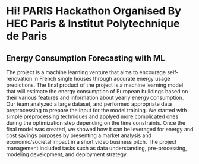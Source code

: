 # Hi! PARIS Hackathon Organised By HEC Paris & Institut Polytechnique de Paris

## Energy Consumption Forecasting with ML

The project is a machine learning venture that aims to encourage self-renovation in French single houses through accurate energy usage predictions. The final product of the project is a machine learning model that will estimate the energy consumption of European buildings based on their various features and information about yearly energy consumption. Our team analyzed a large dataset, and performed appropriate data preprocessing to prepare the input for the model training. We started with simple preprocessing techniques and applyed more complicated ones during the optimization step depending on the time constraints. Once the final model was created, we showed how it can be leveraged for energy and cost savings purposes by presenting a market analysis and economic/societal impact in a short video business pitch. The project management included tasks such as data understanding, pre-processing, modeling development, and deployment strategy.

